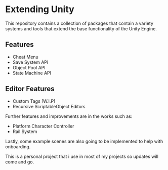 # Extending Unity

This repository contains a collection of packages that contain a variety systems and tools that extend the base functionality of the Unity Engine.

## Features
- Cheat Menu
- Save System API
- Object Pool API
- State Machine API

## Editor Features
- Custom Tags [W.I.P]
- Recursive ScriptableObject Editors

Further features and improvements are in the works such as:
- Platform Character Controller
- Rail System

Lastly, some example scenes are also going to be implemented to help with onboarding.

This is a personal project that i use in most of my projects so updates will come and go.


